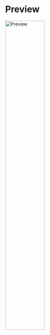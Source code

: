 
# Preview
<p align="left">
  <img src="https://i.imgur.com/R54cEFL.png" alt="Preview" width="50%"/>
</p>
